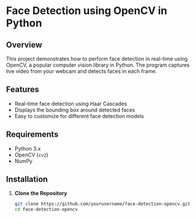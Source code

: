 # Face Detection using OpenCV in Python

## Overview
This project demonstrates how to perform face detection in real-time using OpenCV, a popular computer vision library in Python. The program captures live video from your webcam and detects faces in each frame.

## Features
- Real-time face detection using Haar Cascades
- Displays the bounding box around detected faces
- Easy to customize for different face detection models

## Requirements
- Python 3.x
- OpenCV (`cv2`)
- NumPy

## Installation

1. **Clone the Repository**
   ```bash
   git clone https://github.com/yourusername/face-detection-opencv.git
   cd face-detection-opencv
